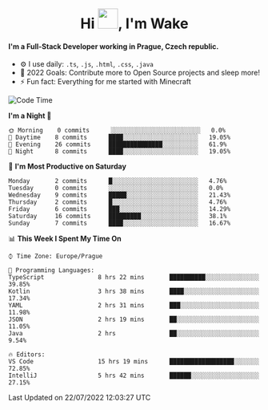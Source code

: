 <h1 align="center">Hi <img src="https://raw.githubusercontent.com/MrWakeCZ/MrWakeCZ/master/Hi.gif" width="40px" />, I'm Wake</h1>

#### I'm a Full-Stack Developer working in Prague, Czech republic.
- ⚙️ I use daily: `.ts`, `.js`, `.html`, `.css`, `.java`
- 🥅 2022 Goals: Contribute more to Open Source projects and sleep more!
- ⚡ Fun fact: Everything for me started with Minecraft

<!--START_SECTION:waka-->
![Code Time](http://img.shields.io/badge/Code%20Time-2%2C581%20hrs%203%20mins-blue)

**I'm a Night 🦉** 

```text
🌞 Morning    0 commits      ░░░░░░░░░░░░░░░░░░░░░░░░░   0.0% 
🌆 Daytime    8 commits      ████░░░░░░░░░░░░░░░░░░░░░   19.05% 
🌃 Evening    26 commits     ███████████████░░░░░░░░░░   61.9% 
🌙 Night      8 commits      ████░░░░░░░░░░░░░░░░░░░░░   19.05%

```
📅 **I'm Most Productive on Saturday** 

```text
Monday       2 commits      █░░░░░░░░░░░░░░░░░░░░░░░░   4.76% 
Tuesday      0 commits      ░░░░░░░░░░░░░░░░░░░░░░░░░   0.0% 
Wednesday    9 commits      █████░░░░░░░░░░░░░░░░░░░░   21.43% 
Thursday     2 commits      █░░░░░░░░░░░░░░░░░░░░░░░░   4.76% 
Friday       6 commits      ███░░░░░░░░░░░░░░░░░░░░░░   14.29% 
Saturday     16 commits     █████████░░░░░░░░░░░░░░░░   38.1% 
Sunday       7 commits      ████░░░░░░░░░░░░░░░░░░░░░   16.67%

```


📊 **This Week I Spent My Time On** 

```text
⌚︎ Time Zone: Europe/Prague

💬 Programming Languages: 
TypeScript               8 hrs 22 mins       ██████████░░░░░░░░░░░░░░░   39.85% 
Kotlin                   3 hrs 38 mins       ████░░░░░░░░░░░░░░░░░░░░░   17.34% 
YAML                     2 hrs 31 mins       ███░░░░░░░░░░░░░░░░░░░░░░   11.98% 
JSON                     2 hrs 19 mins       ██░░░░░░░░░░░░░░░░░░░░░░░   11.05% 
Java                     2 hrs               ██░░░░░░░░░░░░░░░░░░░░░░░   9.54%

🔥 Editors: 
VS Code                  15 hrs 19 mins      ██████████████████░░░░░░░   72.85% 
IntelliJ                 5 hrs 42 mins       ██████░░░░░░░░░░░░░░░░░░░   27.15%

```


 Last Updated on 22/07/2022 12:03:27 UTC
<!--END_SECTION:waka-->
